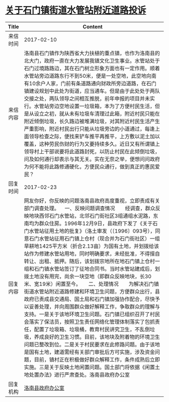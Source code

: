 # <a href="http://www.shangluo.gov.cn/zmhd/ldxxxx.jsp?urltype=leadermail.LeaderMailContentUrl&wbtreeid=1112&leadermailid=3984">关于石门镇街道水管站附近道路投诉</a>
| Title |                                                                                                                                                                                                                                                                                                                                    Content                                                                                                                                                                                                                                                                                                                                    |
|:-----:|-------------------------------------------------------------------------------------------------------------------------------------------------------------------------------------------------------------------------------------------------------------------------------------------------------------------------------------------------------------------------------------------------------------------------------------------------------------------------------------------------------------------------------------------------------------------------------------------------------------------------------------------------------------------------------|
| 来信时间  | 2017-02-10                                                                                                                                                                                                                                                                                                                                                                                                                                                                                                                                                                                                                                                                    |
| 来信内容  | 洛南县石门镇作为陕西省大力扶植的重点镇，也作为洛南县的北大门，政府一直在大力发展我镇文化卫生事业。水管站处于石门过境路路边，其在石门树立形象方面也有一定作用。顺着水管站旁边道路东行不到50米，便是一处空地，此空地向南有10余户人家，门前有条道路通向财政所旁边道路，在石门镇建设规划中此处为街道，应当通车。但是由于此处处于两队交接之处，两队领导之间相互推脱，前年申报的项目并未实行。水管站旁边空地设置一垃圾箱，本为了方便村民生活，但是从设立之初，就从未有垃圾车清理过此箱，附近村民只能在附近倾倒垃圾，长久路边被堆满垃圾，对其附近村民生活产生严重影响，附近村民出行只能从垃圾旁边的小道通过，每逢上面领导检查之际，便找来铲车推平再推平，上方敷以泥土加以覆盖，这种劳民伤财的行为又要持续多久。近日又有所谓镇上领导村上干部说要将此道路封死，以防止村民在此倾倒垃圾，问及如何通行却表示与其无关。实在无奈之举，便想问问政府为何不能将此路修通硬化，方便民众通行，做到真正的惠民爱民？                                                                                                                                                                                                                             |
| 回复时间  | 2017-02-23                                                                                                                                                                                                                                                                                                                                                                                                                                                                                                                                                                                                                                                                    |
| 回复内容  | 网友你好，你反映的问题洛南县政府高度重视，立即责成有关部门调查处理。    一、反映问题调查情况　　经调查，群众反映地块西邻石门水管站，北邻石门街社区3组通组水泥路，东南均为群众住房。1996年12月9日，县政府下发了《关于石门水管站征用土地的批复》（洛土审发（〔1996〕093号），同意石门水管站征用石门镇上仓村（现合并为石门街社区）一组旱耕地1425平方米（折合2.13亩）为国有土地，并划拨给该站作为修建水管站用地，同时明确要求，未经批准，不得擅自转让、出租、抵押。随后，该划拨宗地所在地石门镇上仓村一组和石门镇水管站签订了征地合同书。当时水管站建成后，划拨土地没有用完，尚余一块空地（即群众反映地块，长30米、宽19米）闲置至今。　　二、处理情况　　为解决石门镇街道水管站附近道路修建和环境卫生问题，方便群众出行，县政府已责成县交通局、国土局和石门镇加强协作配合，尽快予以妥善处理，并向周围群众做好解释工作，争取群众的理解与支持。一是关于该地环境卫生问题。石门镇已组织召开了村民会落实了保洁员，按照卫生责任网络化管理体制落实了包抓责任，配置了垃圾箱、垃圾桶，教育村民讲究卫生，不乱倒垃圾，养成良好的卫生习惯。目前，该地块及附着物的环境卫生问题已整改到位。二是关于村民要求在此修路问题。由于该地是国有土地，建道需经有关部门审批后方可实施，涉及资金问题，目前，镇村正在积极做好群众解释工作，条件成熟后立即实施。三是关于反映土地闲置问题。国土部门将依据《闲置土地处置办法》进行严肃查处。洛南县政府办公室 |
| 回复机构  | <a href="../../categories/agencies/洛南县政府办公室.md">洛南县政府办公室</a>                                                                                                                                                                                                                                                                                                                                                                                                                                                                                                                                                                                                                  |
